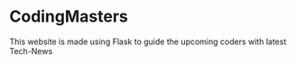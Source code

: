 # CodingMasters
This website is made using Flask to guide the upcoming coders with latest Tech-News
